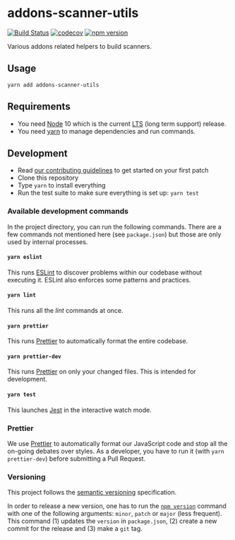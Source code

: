 # addons-scanner-utils

[![Build Status](https://travis-ci.com/mozilla/addons-scanner-utils.svg?branch=master)](https://travis-ci.com/mozilla/addons-scanner-utils) [![codecov](https://codecov.io/gh/mozilla/addons-scanner-utils/branch/master/graph/badge.svg)](https://codecov.io/gh/mozilla/addons-scanner-utils) [![npm version](https://badge.fury.io/js/addons-scanner-utils.svg)](https://badge.fury.io/js/addons-scanner-utils)

Various addons related helpers to build scanners.

## Usage

```
yarn add addons-scanner-utils
```

## Requirements

- You need [Node](https://nodejs.org/) 10 which is the current [LTS](https://github.com/nodejs/LTS) (long term support) release.
- You need [yarn](https://yarnpkg.com/en/) to manage dependencies and run commands.

## Development

- Read [our contributing guidelines](./CONTRIBUTING.md) to get started on your first patch
- Clone this repository
- Type `yarn` to install everything
- Run the test suite to make sure everything is set up: `yarn test`

### Available development commands

In the project directory, you can run the following commands. There are a few commands not mentioned here (see `package.json`) but those are only used by internal processes.

#### `yarn eslint`

This runs [ESLint][] to discover problems within our codebase without executing it. ESLint also enforces some patterns and practices.

#### `yarn lint`

This runs all the _lint_ commands at once.

#### `yarn prettier`

This runs [Prettier][] to automatically format the entire codebase.

#### `yarn prettier-dev`

This runs [Prettier][] on only your changed files. This is intended for development.

#### `yarn test`

This launches [Jest][] in the interactive watch mode.

### Prettier

We use [Prettier][] to automatically format our JavaScript code and stop all the on-going debates over styles. As a developer, you have to run it (with `yarn prettier-dev`) before submitting a Pull Request.

### Versioning

This project follows the [semantic versioning](https://semver.org/) specification.

In order to release a new version, one has to run the [`npm version`](https://docs.npmjs.com/cli/version) command with one of the following arguments: `minor`, `patch` or `major` (less frequent). This command (1) updates the `version` in `package.json`, (2) create a new commit for the release and (3) make a `git` tag.

[eslint]: https://eslint.org/
[jest]: https://jestjs.io/
[prettier]: https://prettier.io/
